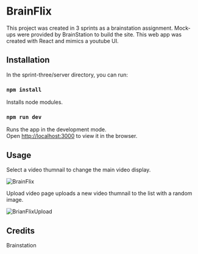 # BrainFlix

This project was created in 3 sprints as a brainstation assignment. 
Mock-ups were provided by BrainStation to build the site. 
This web app was created with React and mimics a youtube UI. 

## Installation

In the sprint-three/server directory, you can run:

### `npm install`

Installs node modules. 

### `npm run dev`
Runs the app in the development mode.\
Open [http://localhost:3000](http://localhost:3000) to view it in the browser.


## Usage

Select a video thumnail to change the main video display. 

![BrainFlix](https://user-images.githubusercontent.com/50892294/118326514-505f2580-b4c2-11eb-9b33-350e6f5fb85f.gif)



Upload video page uploads a new video thumnail to the list with a random image.  


![BrianFlixUpload](https://user-images.githubusercontent.com/50892294/118326544-59e88d80-b4c2-11eb-88de-49a8ad7a140f.gif)



## Credits

Brainstation
